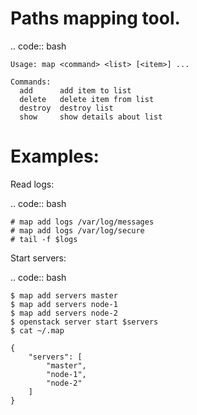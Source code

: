 # Paths mapping tool.


.. code:: bash

    Usage: map <command> <list> [<item>] ...

    Commands:
      add      add item to list
      delete   delete item from list
      destroy  destroy list
      show     show details about list


# Examples:

Read logs:

.. code:: bash

    # map add logs /var/log/messages
    # map add logs /var/log/secure
    # tail -f $logs


Start servers:

.. code:: bash

    $ map add servers master
    $ map add servers node-1
    $ map add servers node-2
    $ openstack server start $servers
    $ cat ~/.map

    {
        "servers": [
            "master",
            "node-1",
            "node-2"
        ]
    }


